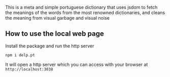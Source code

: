 This is a meta and simple portuguese dictionary that uses jsdom to fetch the meanings of the words from the most renowned dictionaries, and cleans the meaning from visual garbage and visual noise

## How to use the local web page

Install the package and run the http server

```
npm i delp.pt
```

It will open a http server which you can access with your browser at `http://localhost:3038`
